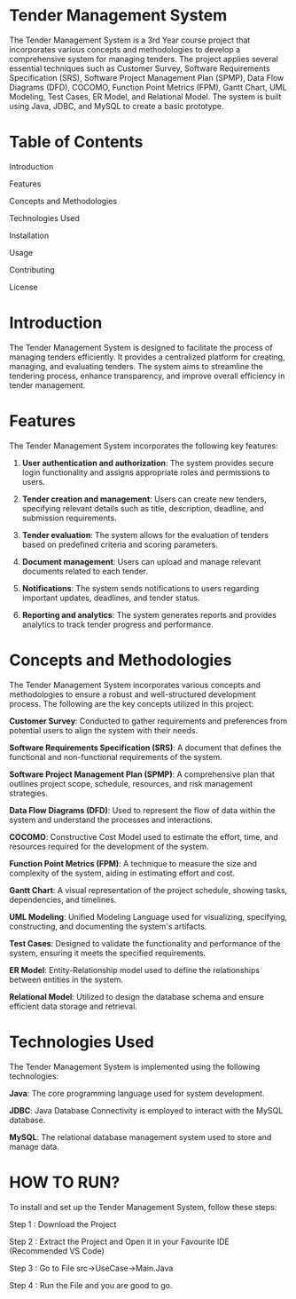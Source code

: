# Tender Management System
The Tender Management System is a 3rd Year course project that incorporates various concepts and methodologies to develop a comprehensive system for managing tenders. The project applies several essential techniques such as Customer Survey, Software Requirements Specification (SRS), Software Project Management Plan (SPMP), Data Flow Diagrams (DFD), COCOMO, Function Point Metrics (FPM), Gantt Chart, UML Modeling, Test Cases, ER Model, and Relational Model. The system is built using Java, JDBC, and MySQL to create a basic prototype.

# Table of Contents
Introduction

Features

Concepts and Methodologies

Technologies Used

Installation

Usage

Contributing

License

# Introduction
The Tender Management System is designed to facilitate the process of managing tenders efficiently. It provides a centralized platform for creating, managing, and evaluating tenders. The system aims to streamline the tendering process, enhance transparency, and improve overall efficiency in tender management.

# Features
The Tender Management System incorporates the following key features:

1. **User authentication and authorization**: The system provides secure login functionality and assigns appropriate roles and permissions to users.

2. **Tender creation and management**: Users can create new tenders, specifying relevant details such as title, description, deadline, and submission requirements.

3. **Tender evaluation**: The system allows for the evaluation of tenders based on predefined criteria and scoring parameters.

4. **Document management**: Users can upload and manage relevant documents related to each tender.

5. **Notifications**: The system sends notifications to users regarding important updates, deadlines, and tender status.

6. **Reporting and analytics**: The system generates reports and provides analytics to track tender progress and performance.


# Concepts and Methodologies
The Tender Management System incorporates various concepts and methodologies to ensure a robust and well-structured development process. The following are the key concepts utilized in this project:

**Customer Survey**: Conducted to gather requirements and preferences from potential users to align the system with their needs.

**Software Requirements Specification (SRS)**: A document that defines the functional and non-functional requirements of the system.

**Software Project Management Plan (SPMP)**: A comprehensive plan that outlines project scope, schedule, resources, and risk management strategies.

**Data Flow Diagrams (DFD)**: Used to represent the flow of data within the system and understand the processes and interactions.

**COCOMO**: Constructive Cost Model used to estimate the effort, time, and resources required for the development of the system.

**Function Point Metrics (FPM)**: A technique to measure the size and complexity of the system, aiding in estimating effort and cost.

**Gantt Chart**: A visual representation of the project schedule, showing tasks, dependencies, and timelines.

**UML Modeling**: Unified Modeling Language used for visualizing, specifying, constructing, and documenting the system's artifacts.

**Test Cases**: Designed to validate the functionality and performance of the system, ensuring it meets the specified requirements.

**ER Model**: Entity-Relationship model used to define the relationships between entities in the system.

**Relational Model**: Utilized to design the database schema and ensure efficient data storage and retrieval.


# Technologies Used
The Tender Management System is implemented using the following technologies:

**Java**: The core programming language used for system development.

**JDBC**: Java Database Connectivity is employed to interact with the MySQL database.

**MySQL**: The relational database management system used to store and manage data.


# HOW TO RUN?

To install and set up the Tender Management System, follow these steps:

Step 1 : Download the Project

Step 2 : Extract the Project and Open it in your Favourite IDE (Recommended VS Code)

Step 3 : Go to File src->UseCase->Main.Java

Step 4 : Run the File and you are good to go.
